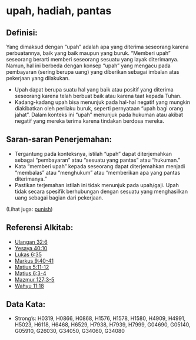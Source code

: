 # upah, hadiah, pantas

## Definisi:

Yang dimaksud dengan “upah” adalah apa yang diterima seseorang karena perbuatannya, baik yang baik maupun yang buruk. “Memberi upah” seseorang berarti memberi seseorang sesuatu yang layak diterimanya. Namun, hal ini berbeda dengan konsep “upah” yang mengacu pada pembayaran (sering berupa uang) yang diberikan sebagai imbalan atas pekerjaan yang dilakukan.

* Upah dapat berupa suatu hal yang baik atau positif yang diterima seseorang karena telah berbuat baik atau karena taat kepada Tuhan.
* Kadang-kadang upah bisa menunjuk pada hal-hal negatif yang mungkin diakibatkan oleh perilaku buruk, seperti pernyataan “upah bagi orang jahat”. Dalam konteks ini “upah” menunjuk pada hukuman atau akibat negatif yang mereka terima karena tindakan berdosa mereka.

## Saran-saran Penerjemahan:

* Tergantung pada konteksnya, istilah “upah” dapat diterjemahkan sebagai “pembayaran” atau “sesuatu yang pantas” atau “hukuman.”
* Kata “memberi upah” kepada seseorang dapat diterjemahkan menjadi “membalas” atau “menghukum” atau “memberikan apa yang pantas diterimanya.”
* Pastikan terjemahan istilah ini tidak menunjuk pada upah/gaji. Upah tidak secara spesifik berhubungan dengan sesuatu yang  menghasilkan uang sebagai bagian dari pekerjaan.

(Lihat juga: [punish](../other/punish.md))

## Referensi Alkitab:

* [Ulangan 32:6](rc://en/tn/help/deu/32/06)
* [Yesaya 40:10](rc://en/tn/help/isa/40/10)
* [Lukas 6:35](rc://en/tn/help/luk/06/35)
* [Markus 9:40-41](rc://en/tn/help/mrk/09/40)
* [Matius 5:11-12](rc://en/tn/help/mat/05/11)
* [Matius 6:3-4](rc://en/tn/help/mat/06/03)
* [Mazmur 127:3-5](rc://en/tn/help/psa/127/003)
* [Wahyu 11:18](rc://en/tn/help/rev/11/18)

## Data Kata:

* Strong’s: H0319, H0866, H0868, H1576, H1578, H1580, H4909, H4991, H5023, H6118, H6468, H6529, H7938, H7939, H7999, G04690, G05140, G05910, G26030, G34050, G34060, G34080
